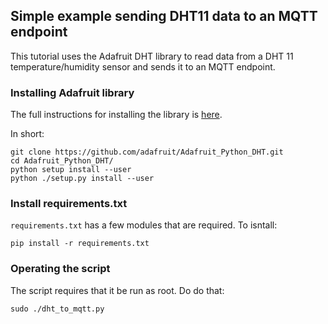 ## Simple example sending DHT11 data to an MQTT endpoint

This tutorial uses the Adafruit DHT library to read data from a DHT 11 temperature/humidity
sensor and sends it to an MQTT endpoint.

### Installing Adafruit library

The full instructions for installing the library is [here](https://github.com/adafruit/Adafruit_Python_DHT).

In short:

```
git clone https://github.com/adafruit/Adafruit_Python_DHT.git
cd Adafruit_Python_DHT/
python setup install --user
python ./setup.py install --user
```

### Install requirements.txt

`requirements.txt` has a few modules that are required.  To isntall:

```
pip install -r requirements.txt
```

### Operating the script

The script requires that it be run as root.  Do do that:

```
sudo ./dht_to_mqtt.py
```
